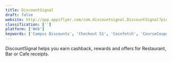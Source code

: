 ```yaml
---
title: DiscountSignal
draft: false 
website: http://app.appsflyer.com/com.discountsignal.DiscountSignal?pid=dr&c=dr
classification: ['']
platform: ['Web']
keywords: ['Campus Discounts', 'Checkout 51', 'Coinfetch', 'CourseCoupons', 'Discount Reactor', 'FatWallet', 'IsThereAnyDeal', 'Panda Cash Back', 'Paribus', 'Perligo', 'RetailMenot', 'Swiggle', 'TopBargains', 'Visa Price Protection by Earny', 'Vouchertoday', 'Wherewithal', 'ebates', 'ibotta', 'nabnbuy']
---
```

DiscountSignal helps you earn cashback, rewards and offers for Restaurant, Bar or Cafe receipts.